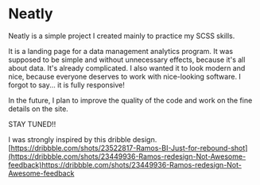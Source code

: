 # Neatly
Neatly is a simple project I created mainly to practice my SCSS skills. 

 It is a landing page for a data management analytics program. It was supposed to be simple and without unnecessary effects, because it's all about data. It's already complicated. I also wanted it to look modern and nice, because everyone deserves to work with nice-looking software.
I forgot to say... it is fully responsive!

 In the future, I plan to improve the quality of the code and work on the fine details on the site.

STAY TUNED!!
 
 I was strongly inspired by this dribble design. 
 [https://dribbble.com/shots/23522817-Ramos-BI-Just-for-rebound-shot](https://dribbble.com/shots/23449936-Ramos-redesign-Not-Awesome-feedback)https://dribbble.com/shots/23449936-Ramos-redesign-Not-Awesome-feedback

